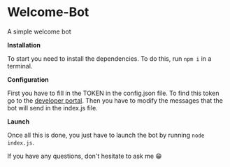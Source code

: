 # Welcome-Bot
A simple welcome bot


**Installation**

To start you need to install the dependencies. To do this, run `npm i` in a terminal.

**Configuration**

First you have to fill in the TOKEN in the config.json file. To find this token go to the [developer portal](https://discord.com/developers/applications). Then you have to modify the messages that the bot will send in the index.js file. 

**Launch**

Once all this is done, you just have to launch the bot by running `node index.js`.


If you have any questions, don't hesitate to ask me :grin:
